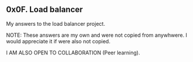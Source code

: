 ## 0x0F. Load balancer

My answers to the load balancer project.

NOTE: These answers are my own and were not copied from anywhwere. I would appreciate it if were also not copied.

I AM ALSO OPEN TO COLLABORATION (Peer learning).
